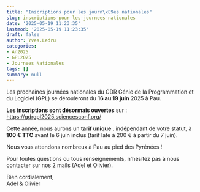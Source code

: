 ```yaml
---
title: "Inscriptions pour les journ\xE9es nationales"
slug: inscriptions-pour-les-journees-nationales
date: '2025-05-19 11:23:35'
lastmod: '2025-05-19 11:23:35'
draft: false
author: Yves.Ledru
categories:
- An2025
- GPL2025
- Journees Nationales
tags: []
summary: null
---
```


  
Les prochaines journées nationales du GDR Génie de la Programmation et du Logiciel (GPL) se dérouleront du **16 au 19 juin** 2025 à Pau.

**Les inscriptions sont désormais ouvertes** sur : <https://gdrgpl2025.sciencesconf.org/>

Cette année, nous aurons un **tarif unique** , indépendant de votre statut, à **100 € TTC** avant le 6 juin inclus (tarif late à 200 € à partir du 7 juin).

Nous vous attendons nombreux à Pau au pied des Pyrénées !

Pour toutes questions ou tous renseignements, n'hésitez pas à nous contacter sur nos 2 mails (Adel et Olivier).

Bien cordialement,  
Adel & Olivier
